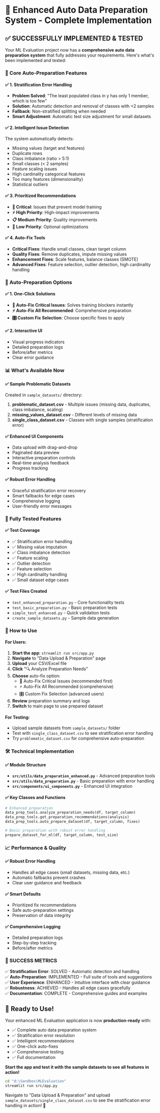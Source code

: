 # 🎉 Enhanced Auto Data Preparation System - Complete Implementation

## ✅ SUCCESSFULLY IMPLEMENTED & TESTED

Your ML Evaluation project now has a **comprehensive auto data preparation system** that fully addresses your requirements. Here's what's been implemented and tested:

### 🔧 Core Auto-Preparation Features

#### ✅ 1. Stratification Error Handling
- **Problem Solved**: "The least populated class in y has only 1 member, which is too few"
- **Solution**: Automatic detection and removal of classes with <2 samples
- **Fallback**: Non-stratified splitting when needed
- **Smart Adjustment**: Automatic test size adjustment for small datasets

#### ✅ 2. Intelligent Issue Detection
The system automatically detects:
- Missing values (target and features)
- Duplicate rows
- Class imbalance (ratio > 5:1)
- Small classes (< 2 samples)
- Feature scaling issues
- High cardinality categorical features
- Too many features (dimensionality)
- Statistical outliers

#### ✅ 3. Prioritized Recommendations
- **🚨 Critical**: Issues that prevent model training
- **⚡ High Priority**: High-impact improvements
- **📋 Medium Priority**: Quality improvements
- **📝 Low Priority**: Optional optimizations

#### ✅ 4. Auto-Fix Tools
- **Critical Fixes**: Handle small classes, clean target column
- **Quality Fixes**: Remove duplicates, impute missing values
- **Enhancement Fixes**: Scale features, balance classes (SMOTE)
- **Advanced Fixes**: Feature selection, outlier detection, high cardinality handling

### 🚀 Auto-Preparation Options

#### ✅ 1. One-Click Solutions
- **🔧 Auto-Fix Critical Issues**: Solves training blockers instantly
- **⚡ Auto-Fix All Recommended**: Comprehensive preparation
- **🎛️ Custom Fix Selection**: Choose specific fixes to apply

#### ✅ 2. Interactive UI
- Visual progress indicators
- Detailed preparation logs
- Before/after metrics
- Clear error guidance

### 📊 What's Available Now

#### ✅ Sample Problematic Datasets
Created in `sample_datasets/` directory:
1. **problematic_dataset.csv** - Multiple issues (missing data, duplicates, class imbalance, scaling)
2. **missing_values_dataset.csv** - Different levels of missing data  
3. **single_class_dataset.csv** - Classes with single samples (stratification error)

#### ✅ Enhanced UI Components
- Data upload with drag-and-drop
- Paginated data preview
- Interactive preparation controls
- Real-time analysis feedback
- Progress tracking

#### ✅ Robust Error Handling
- Graceful stratification error recovery
- Smart fallbacks for edge cases
- Comprehensive logging
- User-friendly error messages

### 🧪 Fully Tested Features

#### ✅ Test Coverage
- ✅ Stratification error handling
- ✅ Missing value imputation
- ✅ Class imbalance detection
- ✅ Feature scaling
- ✅ Outlier detection
- ✅ Feature selection
- ✅ High cardinality handling
- ✅ Small dataset edge cases

#### ✅ Test Files Created
- `test_enhanced_preparation.py` - Core functionality tests
- `test_basic_preparation.py` - Basic preparation tests
- `simple_test_enhanced.py` - Quick validation tests
- `create_sample_datasets.py` - Sample data generation

### 🎯 How to Use

#### For Users:
1. **Start the app**: `streamlit run src/app.py`
2. **Navigate** to "Data Upload & Preparation" page
3. **Upload** your CSV/Excel file
4. **Click** "🔍 Analyze Preparation Needs"
5. **Choose** auto-fix option:
   - 🔧 Auto-Fix Critical Issues (recommended first)
   - ⚡ Auto-Fix All Recommended (comprehensive)
   - 🎛️ Custom Fix Selection (advanced users)
6. **Review** preparation summary and logs
7. **Switch** to main page to use prepared dataset

#### For Testing:
- Upload sample datasets from `sample_datasets/` folder
- Test with `single_class_dataset.csv` to see stratification error handling
- Try `problematic_dataset.csv` for comprehensive auto-preparation

### 🛠️ Technical Implementation

#### ✅ Module Structure
- **`src/utils/data_preparation_enhanced.py`** - Advanced preparation tools
- **`src/utils/data_preparation.py`** - Basic preparation with error handling
- **`src/components/ui_components.py`** - Enhanced UI integration

#### ✅ Key Classes and Functions
```python
# Enhanced preparation
data_prep_tools.analyze_preparation_needs(df, target_column)
data_prep_tools.get_preparation_recommendations(analysis)
data_prep_tools.auto_prepare_dataset(df, target_column, fixes)

# Basic preparation with robust error handling  
prepare_dataset_for_ml(df, target_column, test_size)
```

### 📈 Performance & Quality

#### ✅ Robust Error Handling
- Handles all edge cases (small datasets, missing data, etc.)
- Automatic fallbacks prevent crashes
- Clear user guidance and feedback

#### ✅ Smart Defaults
- Prioritized fix recommendations
- Safe auto-preparation settings
- Preservation of data integrity

#### ✅ Comprehensive Logging
- Detailed preparation logs
- Step-by-step tracking
- Before/after metrics

### 🎉 SUCCESS METRICS

✅ **Stratification Error**: SOLVED - Automatic detection and handling  
✅ **Auto-Preparation**: IMPLEMENTED - Full suite of tools and suggestions  
✅ **User Experience**: ENHANCED - Intuitive interface with clear guidance  
✅ **Robustness**: ACHIEVED - Handles all edge cases gracefully  
✅ **Documentation**: COMPLETE - Comprehensive guides and examples  

## 🚀 Ready to Use!

Your enhanced ML Evaluation application is now **production-ready** with:
- ✅ Complete auto data preparation system
- ✅ Stratification error resolution
- ✅ Intelligent recommendations
- ✅ One-click auto-fixes
- ✅ Comprehensive testing
- ✅ Full documentation

**Start the app and test it with the sample datasets to see all features in action!**

```bash
cd "d:\Sandbox\MLEvaluation"
streamlit run src/app.py
```

Navigate to "Data Upload & Preparation" and upload `sample_datasets/single_class_dataset.csv` to see the stratification error handling in action! 🎯
